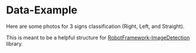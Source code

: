 # Data-Example


Here are some photos for 3 signs classification (Right, Left, and Straight).

This is meant to be a helpful structure for [RobotFramework-ImageDetection](https://github.com/Alpha-Centauri-00/robotframework-imagedetection) library.
